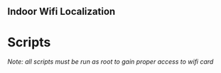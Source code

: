 ## Indoor Wifi Localization

# Scripts

*Note: all scripts must be run as root to gain proper access to wifi card*

